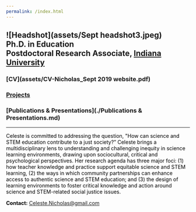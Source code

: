 ```yaml
---
permalink: /index.html
---
```

![Headshot](assets/Sept headshot3.jpeg) <br>
**Ph.D. in Education** <br>
**Postdoctoral Research Associate,** [Indiana University](https://crlt.indiana.edu/people/index.html) <br>
----
### [CV](assets/CV-Nicholas_Sept 2019 website.pdf)
### [Projects](./Projects.md)
### [Publications & Presentations](./Publications & Presentations.md)
----
<font color="black">Celeste is committed to addressing the question, "How can science and STEM education contribute to a just society?” Celeste brings a multidisciplinary lens to understanding and challenging inequity in science learning environments, drawing upon sociocultural, critical and psychological perspectives. Her research agenda has three major foci: (1) how teacher knowledge and practice support equitable science and STEM learning, (2) the ways in which community partnerships can enhance access to authentic science and STEM education; and (3) the design of learning environments to foster critical knowledge and action around science and STEM-related social justice issues. <br>

**Contact:** Celeste.Nicholas@gmail.com

